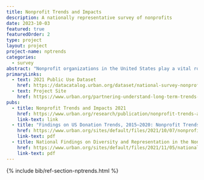 ```yaml
---
title: Nonprofit Trends and Impacts
description: A nationally representative survey of nonprofits
date: 2023-10-03
featured: true
featuredOrder: 2
type: project
layout: project
project-name: nptrends
categories:
  - survey
abstract: "Nonprofit organizations in the United States play a vital role delivering services, strengthening communities, and facilitating civic engagement. In our nationally representative surveys of nonprofit organizations, we focus on operating 501(c)(3) public charities whose activities range from direct service provision to community building and advocacy. We provide public use datasets of most of the survey data we collect so that others across the country can investigate questions of their own."
primaryLinks:
  - text: 2021 Public Use Dataset
    href: https://datacatalog.urban.org/dataset/national-survey-nonprofit-trends-and-impacts-public-use-files
  - text: Project Site
    href: https://www.urban.org/partnering-understand-long-term-trends-nonprofit-organization-activities-and-needs
pubs:
  - title: Nonprofit Trends and Impacts 2021
    href: https://www.urban.org/research/publication/nonprofit-trends-and-impacts-2021
    link-text: link
  - title: "Findings on US Donation Trends, 2015–2020: Nonprofit Trends and Impacts 2021"
    href: https://www.urban.org/sites/default/files/2021/10/07/nonprofit_trends_and_impacts_2021_donation_fact_sheet.pdf
    link-text: pdf
  - title: National Findings on Diversity and Representation in the Nonprofit Sector
    href: https://www.urban.org/sites/default/files/2021/11/05/national_findings_on_diversity_and_representation_in_the_nonprofit_sector.pdf
    link-text: pdf
---
```




{% include bib/ref-section-nptrends.html %}


<br>
<br>
<br>


<style>

/* BIBLIOGRAPHY ITEMS */

div.csl-bib-body { }

div.csl-entry {
  margin-left:2em;
  text-indent:-2em;
  margin-bottom: 10px;
  font-size: calc(0.8em + 0.15vw);
}

div.csl-left-margin {
  min-width:2em;
  float:left;
}

div.csl-right-inline {
  margin-left:2em;
  padding-left:1em;
}

div.csl-indent {
  margin-left: 2em;
}

div.cite {
  margin-left:2em;
  text-indent:-2em;
  margin-bottom: 20px;
}

</style>

